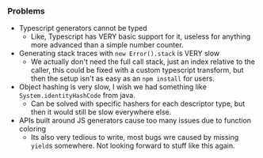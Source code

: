 ### Problems

- Typescript generators cannot be typed
  - Like, Typescript has VERY basic support for it, useless for anything more advanced than a simple number counter.
- Generating stack traces with `new Error().stack` is VERY slow
  - We actually don't need the full call stack, just an index relative to the caller, this could be fixed with a custom typescript transform, but then the setup isn't as easy as an `npm install` for users.
- Object hashing is very slow, I wish we had something like `System.identityHashCode` from java.
  - Can be solved with specific hashers for each descriptor type, but then it would still be slow everywhere else.
- APIs built around JS generators cause too many issues due to function coloring
  - Its also very tedious to write, most bugs wre caused by missing `yield`s somewhere. Not looking forward to stuff like this again.
